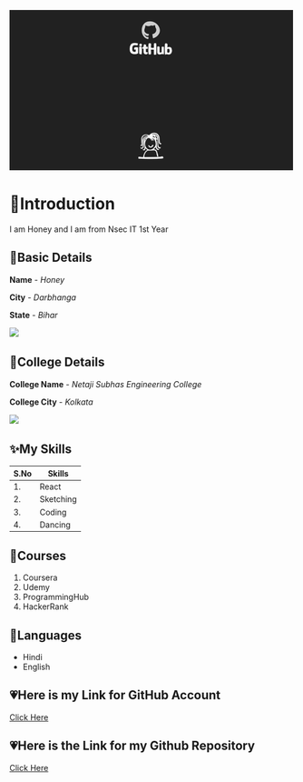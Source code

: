 ![Hello](https://github.com/honeynsec12/Honey12/blob/main/Github_Blog.gif)

# 🍯Introduction
I am Honey and I am from Nsec IT 1st Year

## 💖Basic Details
**Name** - *Honey*

**City** - *Darbhanga*

**State** - *Bihar*

<img src="https://img.icons8.com/clouds/100/000000/india.png"/>

## 💓College Details
**College Name** - *Netaji Subhas Engineering College*

**College City** - *Kolkata*

<img src="https://img.icons8.com/bubbles/50/000000/kolkata.png"/>

## ✨My Skills
| S.No | Skills|
|---|---|
| 1.| React|
| 2.| Sketching|
| 3.| Coding|
| 4.| Dancing|

## 💓Courses
1. Coursera
2. Udemy
3. ProgrammingHub
4. HackerRank

## 🚀Languages
- Hindi
- English

## 💗Here is my Link for GitHub Account
[Click Here](https://github.com/honeynsec12)

## 💗Here is the Link for my Github Repository
[Click Here](https://github.com/honeynsec12/Honey12)
